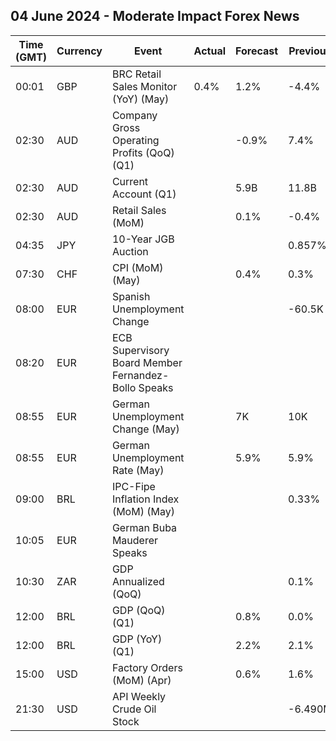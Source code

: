 ## 04 June 2024 - Moderate Impact Forex News

| Time (GMT) | Currency | Event | Actual | Forecast | Previous |
|------|----------|-------|--------|----------|----------|
| 00:01 | GBP | BRC Retail Sales Monitor (YoY) (May) | 0.4% | 1.2% | -4.4% |
| 02:30 | AUD | Company Gross Operating Profits (QoQ) (Q1) |  | -0.9% | 7.4% |
| 02:30 | AUD | Current Account (Q1) |  | 5.9B | 11.8B |
| 02:30 | AUD | Retail Sales (MoM) |  | 0.1% | -0.4% |
| 04:35 | JPY | 10-Year JGB Auction |  |  | 0.857% |
| 07:30 | CHF | CPI (MoM) (May) |  | 0.4% | 0.3% |
| 08:00 | EUR | Spanish Unemployment Change |  |  | -60.5K |
| 08:20 | EUR | ECB Supervisory Board Member Fernandez-Bollo Speaks |  |  |  |
| 08:55 | EUR | German Unemployment Change (May) |  | 7K | 10K |
| 08:55 | EUR | German Unemployment Rate (May) |  | 5.9% | 5.9% |
| 09:00 | BRL | IPC-Fipe Inflation Index (MoM) (May) |  |  | 0.33% |
| 10:05 | EUR | German Buba Mauderer Speaks |  |  |  |
| 10:30 | ZAR | GDP Annualized (QoQ) |  |  | 0.1% |
| 12:00 | BRL | GDP (QoQ) (Q1) |  | 0.8% | 0.0% |
| 12:00 | BRL | GDP (YoY) (Q1) |  | 2.2% | 2.1% |
| 15:00 | USD | Factory Orders (MoM) (Apr) |  | 0.6% | 1.6% |
| 21:30 | USD | API Weekly Crude Oil Stock |  |  | -6.490M |
